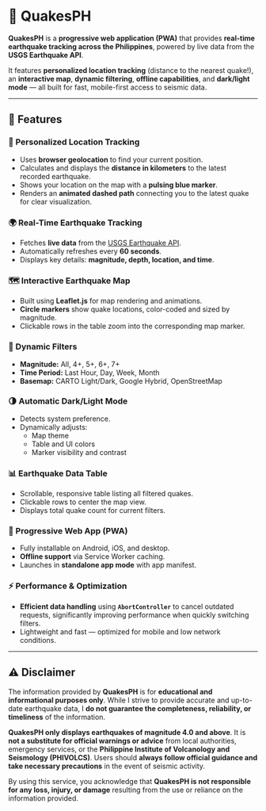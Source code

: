 # 🌋 QuakesPH

**QuakesPH** is a **progressive web application (PWA)** that provides **real-time earthquake tracking across the Philippines**, powered by live data from the **USGS Earthquake API**.

It features **personalized location tracking** (distance to the nearest quake!), an **interactive map**, **dynamic filtering**, **offline capabilities**, and **dark/light mode** — all built for fast, mobile-first access to seismic data.

---

## 🚀 Features

### 📍 Personalized Location Tracking
- Uses **browser geolocation** to find your current position.
- Calculates and displays the **distance in kilometers** to the latest recorded earthquake.
- Shows your location on the map with a **pulsing blue marker**.
- Renders an **animated dashed path** connecting you to the latest quake for clear visualization.

### 🌍 Real-Time Earthquake Tracking
- Fetches **live data** from the [USGS Earthquake API](https://earthquake.usgs.gov/).
- Automatically refreshes every **60 seconds**.
- Displays key details: **magnitude, depth, location, and time**.

### 🗺️ Interactive Earthquake Map
- Built using **Leaflet.js** for map rendering and animations.
- **Circle markers** show quake locations, color-coded and sized by magnitude.
- Clickable rows in the table zoom into the corresponding map marker.

### 🧩 Dynamic Filters
- **Magnitude:** All, 4+, 5+, 6+, 7+
- **Time Period:** Last Hour, Day, Week, Month
- **Basemap:** CARTO Light/Dark, Google Hybrid, OpenStreetMap

### 🌗 Automatic Dark/Light Mode
- Detects system preference.
- Dynamically adjusts:
  - Map theme
  - Table and UI colors
  - Marker visibility and contrast

### 📊 Earthquake Data Table
- Scrollable, responsive table listing all filtered quakes.
- Clickable rows to center the map view.
- Displays total quake count for current filters.

### 📱 Progressive Web App (PWA)
- Fully installable on Android, iOS, and desktop.
- **Offline support** via Service Worker caching.
- Launches in **standalone app mode** with app manifest.

### ⚡ Performance & Optimization
- **Efficient data handling** using **`AbortController`** to cancel outdated requests, significantly improving performance when quickly switching filters.
- Lightweight and fast — optimized for mobile and low network conditions.

---

## ⚠️ Disclaimer

The information provided by **QuakesPH** is for **educational and informational purposes only**. While I strive to provide accurate and up-to-date earthquake data, I **do not guarantee the completeness, reliability, or timeliness** of the information.

**QuakesPH only displays earthquakes of magnitude 4.0 and above**. It is **not a substitute for official warnings or advice** from local authorities, emergency services, or the **Philippine Institute of Volcanology and Seismology (PHIVOLCS)**. Users should **always follow official guidance and take necessary precautions** in the event of seismic activity.

By using this service, you acknowledge that **QuakesPH is not responsible for any loss, injury, or damage** resulting from the use or reliance on the information provided.